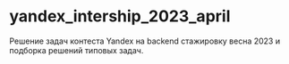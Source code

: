 # yandex_intership_2023_april
Решение задач контеста Yandex на backend стажировку весна 2023 и подборка решений типовых задач.
